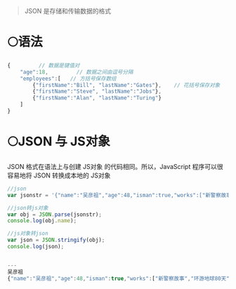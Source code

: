 >JSON 是存储和传输数据的格式

# 🌕语法
```js
{         // 数据是键值对
	"age":18,         // 数据之间由逗号分隔
	"employees":[   // 方括号保存数组
	    {"firstName":"Bill", "lastName":"Gates"},    // 花括号保存对象
	    {"firstName":"Steve", "lastName":"Jobs"},
	    {"firstName":"Alan", "lastName":"Turing"}
	]
}
```
# 🌕JSON 与 JS对象
JSON 格式在语法上与创建 JS对象 的代码相同。所以，JavaScript 程序可以很容易地将 JSON 转换成本地的 JS对象

```js
//json
var jsonstr = '{"name":"吴彦祖","age":48,"isman":true,"works":["新警察故事","环游地球80天"]}';

//json转js对象
var obj = JSON.parse(jsonstr);
console.log(obj.name);

//js对象转json
var json = JSON.stringify(obj);
console.log(json);


---
吴彦祖
{"name":"吴彦祖","age":48,"isman":true,"works":["新警察故事","环游地球80天"]}
```






